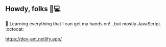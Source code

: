 ## Howdy, folks 🤠💻 ##

 👾 Learning everything that I can get my hands on!...but mostly JavaScript. :octocat: 



https://dev-ant.netlify.app/




